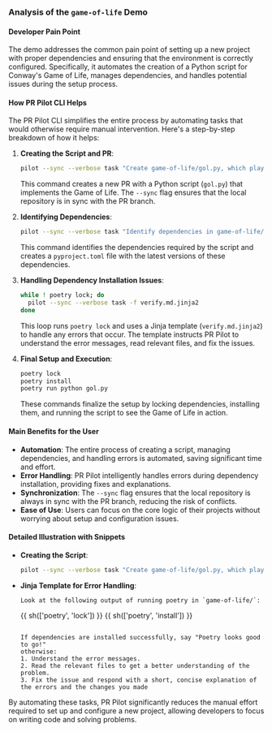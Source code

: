 ### Analysis of the `game-of-life` Demo

#### Developer Pain Point
The demo addresses the common pain point of setting up a new project with proper dependencies and ensuring that the environment is correctly configured. Specifically, it automates the creation of a Python script for Conway's Game of Life, manages dependencies, and handles potential issues during the setup process.

#### How PR Pilot CLI Helps
The PR Pilot CLI simplifies the entire process by automating tasks that would otherwise require manual intervention. Here's a step-by-step breakdown of how it helps:

1. **Creating the Script and PR**:
   ```bash
   pilot --sync --verbose task "Create game-of-life/gol.py, which plays a random game of life every time it is run."
   ```
   This command creates a new PR with a Python script (`gol.py`) that implements the Game of Life. The `--sync` flag ensures that the local repository is in sync with the PR branch.

2. **Identifying Dependencies**:
   ```bash
   pilot --sync --verbose task "Identify dependencies in game-of-life/gol.py, find their latest versions and create a pyproject.toml file next to it."
   ```
   This command identifies the dependencies required by the script and creates a `pyproject.toml` file with the latest versions of these dependencies.

3. **Handling Dependency Installation Issues**:
   ```bash
   while ! poetry lock; do
     pilot --sync --verbose task -f verify.md.jinja2
   done
   ```
   This loop runs `poetry lock` and uses a Jinja template (`verify.md.jinja2`) to handle any errors that occur. The template instructs PR Pilot to understand the error messages, read relevant files, and fix the issues.

4. **Final Setup and Execution**:
   ```bash
   poetry lock
   poetry install
   poetry run python gol.py
   ```
   These commands finalize the setup by locking dependencies, installing them, and running the script to see the Game of Life in action.

#### Main Benefits for the User
- **Automation**: The entire process of creating a script, managing dependencies, and handling errors is automated, saving significant time and effort.
- **Error Handling**: PR Pilot intelligently handles errors during dependency installation, providing fixes and explanations.
- **Synchronization**: The `--sync` flag ensures that the local repository is always in sync with the PR branch, reducing the risk of conflicts.
- **Ease of Use**: Users can focus on the core logic of their projects without worrying about setup and configuration issues.

#### Detailed Illustration with Snippets
- **Creating the Script**:
  ```bash
  pilot --sync --verbose task "Create game-of-life/gol.py, which plays a random game of life every time it is run."
  ```

- **Jinja Template for Error Handling**:
  ```jinja
  Look at the following output of running poetry in `game-of-life/`:

  ```
  {{ sh(['poetry', 'lock']) }}
  {{ sh(['poetry', 'install']) }}
  ```

  If dependencies are installed successfully, say "Poetry looks good to go!"
  otherwise:
  1. Understand the error messages.
  2. Read the relevant files to get a better understanding of the problem.
  3. Fix the issue and respond with a short, concise explanation of the errors and the changes you made
  ```

By automating these tasks, PR Pilot significantly reduces the manual effort required to set up and configure a new project, allowing developers to focus on writing code and solving problems.